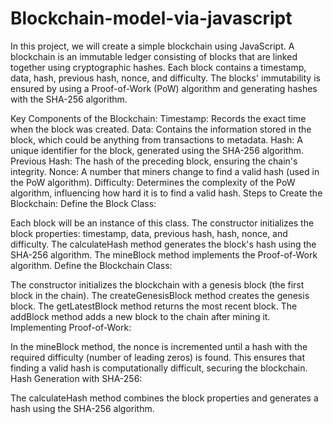 # Blockchain-model-via-javascript
In this project, we will create a simple blockchain using JavaScript. A blockchain is an immutable ledger consisting of blocks that are linked together using cryptographic hashes. Each block contains a timestamp, data, hash, previous hash, nonce, and difficulty. The blocks' immutability is ensured by using a Proof-of-Work (PoW) algorithm and generating hashes with the SHA-256 algorithm.

Key Components of the Blockchain:
Timestamp: Records the exact time when the block was created.
Data: Contains the information stored in the block, which could be anything from transactions to metadata.
Hash: A unique identifier for the block, generated using the SHA-256 algorithm.
Previous Hash: The hash of the preceding block, ensuring the chain's integrity.
Nonce: A number that miners change to find a valid hash (used in the PoW algorithm).
Difficulty: Determines the complexity of the PoW algorithm, influencing how hard it is to find a valid hash.
Steps to Create the Blockchain:
Define the Block Class:

Each block will be an instance of this class.
The constructor initializes the block properties: timestamp, data, previous hash, hash, nonce, and difficulty.
The calculateHash method generates the block's hash using the SHA-256 algorithm.
The mineBlock method implements the Proof-of-Work algorithm.
Define the Blockchain Class:

The constructor initializes the blockchain with a genesis block (the first block in the chain).
The createGenesisBlock method creates the genesis block.
The getLatestBlock method returns the most recent block.
The addBlock method adds a new block to the chain after mining it.
Implementing Proof-of-Work:

In the mineBlock method, the nonce is incremented until a hash with the required difficulty (number of leading zeros) is found.
This ensures that finding a valid hash is computationally difficult, securing the blockchain.
Hash Generation with SHA-256:

The calculateHash method combines the block properties and generates a hash using the SHA-256 algorithm.